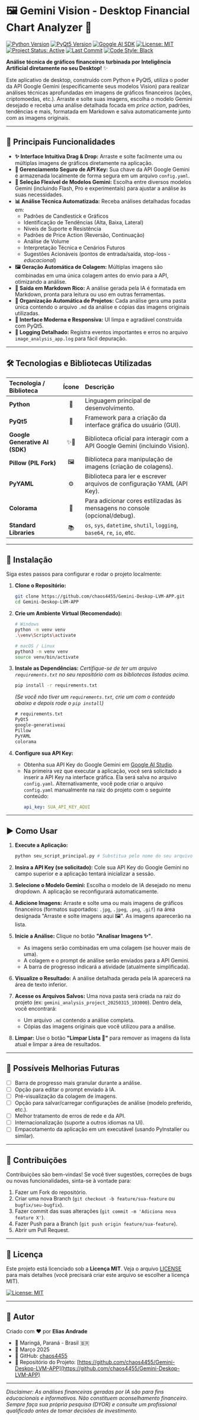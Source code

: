 # 🖼️ Gemini Vision - Desktop Financial Chart Analyzer 🧠

[![Python Version][python-shield]][python-url]
[![PyQt5 Version][pyqt-shield]][pyqt-url]
[![Google AI SDK][googleai-shield]][googleai-url]
[![License: MIT][license-shield]][license-url]
[![Project Status: Active][status-shield]][status-url]
[![Last Commit][last-commit-shield]][last-commit-url]
[![Code Style: Black][code-style-shield]][code-style-url]

**Análise técnica de gráficos financeiros turbinada por Inteligência Artificial diretamente no seu Desktop!** ✨

Este aplicativo de desktop, construído com Python e PyQt5, utiliza o poder da API Google Gemini (especificamente seus modelos Vision) para realizar análises técnicas aprofundadas em imagens de gráficos financeiros (ações, criptomoedas, etc.). Arraste e solte suas imagens, escolha o modelo Gemini desejado e receba uma análise detalhada focada em *price action*, padrões, tendências e mais, formatada em Markdown e salva automaticamente junto com as imagens originais.

---

## 🌟 Principais Funcionalidades

*   **✨ Interface Intuitiva Drag & Drop:** Arraste e solte facilmente uma ou múltiplas imagens de gráficos diretamente na aplicação.
*   **🔑 Gerenciamento Seguro de API Key:** Sua chave da API Google Gemini é armazenada localmente de forma segura em um arquivo `config.yaml`.
*   **🤖 Seleção Flexível de Modelos Gemini:** Escolha entre diversos modelos Gemini (incluindo Flash, Pro e experimentais) para ajustar a análise às suas necessidades.
*   **📊 Análise Técnica Automatizada:** Receba análises detalhadas focadas em:
    *   Padrões de Candlestick e Gráficos
    *   Identificação de Tendências (Alta, Baixa, Lateral)
    *   Níveis de Suporte e Resistência
    *   Padrões de Price Action (Reversão, Continuação)
    *   Análise de Volume
    *   Interpretação Técnica e Cenários Futuros
    *   Sugestões Acionáveis (pontos de entrada/saída, stop-loss - *educacional*)
*   **🖼️ Geração Automática de Colagem:** Múltiplas imagens são combinadas em uma única colagem antes do envio para a API, otimizando a análise.
*   **📝 Saída em Markdown Rico:** A análise gerada pela IA é formatada em Markdown, pronta para leitura ou uso em outras ferramentas.
*   **📁 Organização Automática de Projetos:** Cada análise gera uma pasta única contendo o arquivo `.md` da análise e cópias das imagens originais utilizadas.
*   **🎨 Interface Moderna e Responsiva:** UI limpa e agradável construída com PyQt5.
*   **📄 Logging Detalhado:** Registra eventos importantes e erros no arquivo `image_analysis_app.log` para fácil depuração.

---

## 🛠️ Tecnologias e Bibliotecas Utilizadas

| Tecnologia / Biblioteca       | Ícone | Descrição                                                                 |
| :---------------------------- | :---: | :------------------------------------------------------------------------ |
| **Python**                    |  🐍   | Linguagem principal de desenvolvimento.                                   |
| **PyQt5**                     |  🎨   | Framework para a criação da interface gráfica do usuário (GUI).             |
| **Google Generative AI (SDK)**| ✨🧠  | Biblioteca oficial para interagir com a API Google Gemini (incluindo Vision). |
| **Pillow (PIL Fork)**         |  🖼️   | Biblioteca para manipulação de imagens (criação de colagens).              |
| **PyYAML**                    |  ⚙️   | Biblioteca para ler e escrever arquivos de configuração YAML (API Key).    |
| **Colorama**                  |  🌈   | Para adicionar cores estilizadas às mensagens no console (opcional/debug). |
| **Standard Libraries**        |  📚   | `os`, `sys`, `datetime`, `shutil`, `logging`, `base64`, `re`, `io`, etc.   |

---

## 🚀 Instalação

Siga estes passos para configurar e rodar o projeto localmente:

1.  **Clone o Repositório:**
    ```bash
    git clone https://github.com/chaos4455/Gemini-Deskop-LVM-APP.git
    cd Gemini-Deskop-LVM-APP
    ```

2.  **Crie um Ambiente Virtual (Recomendado):**
    ```bash
    # Windows
    python -m venv venv
    .\venv\Scripts\activate

    # macOS / Linux
    python3 -m venv venv
    source venv/bin/activate
    ```

3.  **Instale as Dependências:**
    *Certifique-se de ter um arquivo `requirements.txt` no seu repositório com as bibliotecas listadas acima.*
    ```bash
    pip install -r requirements.txt
    ```
    *(Se você não tiver um `requirements.txt`, crie um com o conteúdo abaixo e depois rode o `pip install`)*
    ```txt
    # requirements.txt
    PyQt5
    google-generativeai
    Pillow
    PyYAML
    colorama
    ```

4.  **Configure sua API Key:**
    *   Obtenha sua API Key do Google Gemini em [Google AI Studio](https://aistudio.google.com/app/apikey).
    *   Na primeira vez que executar a aplicação, você será solicitado a inserir a API Key na interface gráfica. Ela será salva no arquivo `config.yaml`. Alternativamente, você pode criar o arquivo `config.yaml` manualmente na raiz do projeto com o seguinte conteúdo:
        ```yaml
        api_key: SUA_API_KEY_AQUI
        ```

---

## ▶️ Como Usar

1.  **Execute a Aplicação:**
    ```bash
    python seu_script_principal.py # Substitua pelo nome do seu arquivo principal, ex: main.py, app.py
    ```

2.  **Insira a API Key (se solicitado):** Cole sua API Key do Google Gemini no campo superior e a aplicação tentará inicializar a sessão.

3.  **Selecione o Modelo Gemini:** Escolha o modelo de IA desejado no menu dropdown. A aplicação se reconfigurará automaticamente.

4.  **Adicione Imagens:** Arraste e solte uma ou mais imagens de gráficos financeiros (formatos suportados: `.jpg`, `.jpeg`, `.png`, `.gif`) na área designada "Arraste e solte imagens aqui 🖼️". As imagens aparecerão na lista.

5.  **Inicie a Análise:** Clique no botão **"Analisar Imagens ✨"**.
    *   As imagens serão combinadas em uma colagem (se houver mais de uma).
    *   A colagem e o prompt de análise serão enviados para a API Gemini.
    *   A barra de progresso indicará a atividade (atualmente simplificada).

6.  **Visualize o Resultado:** A análise detalhada gerada pela IA aparecerá na área de texto inferior.

7.  **Acesse os Arquivos Salvos:** Uma nova pasta será criada na raiz do projeto (ex: `gemini_analysis_project_20250315_103000`). Dentro dela, você encontrará:
    *   Um arquivo `.md` contendo a análise completa.
    *   Cópias das imagens originais que você utilizou para a análise.

8.  **Limpar:** Use o botão **"Limpar Lista 🧹"** para remover as imagens da lista atual e limpar a área de resultados.

---
## 🔮 Possíveis Melhorias Futuras

*   [ ] Barra de progresso mais granular durante a análise.
*   [ ] Opção para editar o prompt enviado à IA.
*   [ ] Pré-visualização da colagem de imagens.
*   [ ] Opção para salvar/carregar configurações de análise (modelo preferido, etc.).
*   [ ] Melhor tratamento de erros de rede e da API.
*   [ ] Internacionalização (suporte a outros idiomas na UI).
*   [ ] Empacotamento da aplicação em um executável (usando PyInstaller ou similar).

---

## 🤝 Contribuições

Contribuições são bem-vindas! Se você tiver sugestões, correções de bugs ou novas funcionalidades, sinta-se à vontade para:

1.  Fazer um Fork do repositório.
2.  Criar uma nova Branch (`git checkout -b feature/sua-feature` ou `bugfix/seu-bugfix`).
3.  Fazer commit das suas alterações (`git commit -m 'Adiciona nova feature X'`).
4.  Fazer Push para a Branch (`git push origin feature/sua-feature`).
5.  Abrir um Pull Request.

---

## 📄 Licença

Este projeto está licenciado sob a **Licença MIT**. Veja o arquivo [LICENSE](LICENSE) para mais detalhes (você precisará criar este arquivo se escolher a licença MIT).

[![License: MIT][license-shield]][license-url]

---

## 👤 Autor

Criado com ❤️ por **Elias Andrade**

*   📍 Maringá, Paraná - Brasil 🇧🇷
*   📅 Março 2025
*   🐙 GitHub: [chaos4455](https://github.com/chaos4455)
*   🔗 Repositório do Projeto: [https://github.com/chaos4455/Gemini-Deskop-LVM-APP](https://github.com/chaos4455/Gemini-Deskop-LVM-APP)

---

*Disclaimer: As análises financeiras geradas por IA são para fins educacionais e informativos. Não constituem aconselhamento financeiro. Sempre faça sua própria pesquisa (DYOR) e consulte um profissional qualificado antes de tomar decisões de investimento.*

<!-- Shields/Badges Definitions (use shields.io - customize colors and details as needed) -->
[python-shield]: https://img.shields.io/badge/Python-3.8%2B-8A2BE2?style=for-the-badge&logo=python&logoColor=white
[python-url]: https://www.python.org/
[pyqt-shield]: https://img.shields.io/badge/PyQt5-5.15%2B-8A2BE2?style=for-the-badge&logo=qt&logoColor=white
[pyqt-url]: https://riverbankcomputing.com/software/pyqt/
[googleai-shield]: https://img.shields.io/badge/Google%20AI%20SDK-Latest-8A2BE2?style=for-the-badge&logo=googlecloud&logoColor=white
[googleai-url]: https://github.com/google/generative-ai-python
[license-shield]: https://img.shields.io/badge/License-MIT-8A2BE2?style=for-the-badge
[license-url]: https://opensource.org/licenses/MIT
[status-shield]: https://img.shields.io/badge/Status-Active-8A2BE2?style=for-the-badge
[status-url]: #
[last-commit-shield]: https://img.shields.io/github/last-commit/chaos4455/Gemini-Deskop-LVM-APP?color=8A2BE2&style=for-the-badge
[last-commit-url]: https://github.com/chaos4455/Gemini-Deskop-LVM-APP/commits/main
[code-style-shield]: https://img.shields.io/badge/Code%20Style-Black-8A2BE2?style=for-the-badge
[code-style-url]: https://github.com/psf/black
